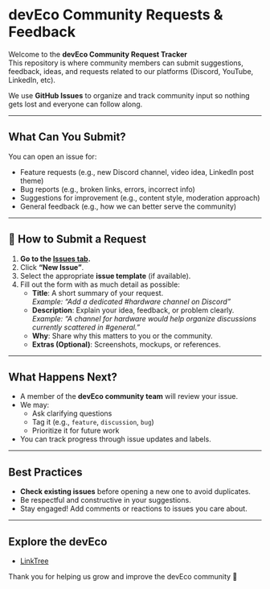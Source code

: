 # devEco Community Requests & Feedback

Welcome to the **devEco Community Request Tracker**  
This repository is where community members can submit suggestions, feedback, ideas, and requests related to our platforms (Discord, YouTube, LinkedIn, etc).  

We use **GitHub Issues** to organize and track community input so nothing gets lost and everyone can follow along.

---

## What Can You Submit?
You can open an issue for:
- Feature requests (e.g., new Discord channel, video idea, LinkedIn post theme)
- Bug reports (e.g., broken links, errors, incorrect info)
- Suggestions for improvement (e.g., content style, moderation approach)
- General feedback (e.g., how we can better serve the community)

---

## 📝 How to Submit a Request

1. **Go to the [Issues tab](../../issues).**
2. Click **“New Issue”**.
3. Select the appropriate **issue template** (if available).
4. Fill out the form with as much detail as possible:
   - **Title**: A short summary of your request.  
     _Example: “Add a dedicated #hardware channel on Discord”_
   - **Description**: Explain your idea, feedback, or problem clearly.  
     _Example: “A channel for hardware would help organize discussions currently scattered in #general.”_
   - **Why**: Share why this matters to you or the community.  
   - **Extras (Optional)**: Screenshots, mockups, or references.

---

## What Happens Next?
- A member of the **devEco community team** will review your issue.
- We may:
  - Ask clarifying questions
  - Tag it (e.g., `feature`, `discussion`, `bug`)
  - Prioritize it for future work
- You can track progress through issue updates and labels.

---

## Best Practices
- **Check existing issues** before opening a new one to avoid duplicates.
- Be respectful and constructive in your suggestions.
- Stay engaged! Add comments or reactions to issues you care about.

---

## Explore the devEco
- [LinkTree]([htt](https://linktr.ee/thedeveco))  

Thank you for helping us grow and improve the devEco community 💙
